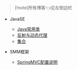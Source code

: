 > [!note]所有博客👈见左侧边栏

* JavaSE
  * [Java常用类](/Java/JavaEE/Java常用类)
  * [反射与动态代理](/Java/JavaEE/反射与动态代理)
  * [集合](/Java/JavaEE/集合)

* SMM框架
  * [SpringMVC配置说明](/Java/JavaEE/SpringMVC配置说明)

